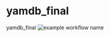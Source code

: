 # yamdb_final
yamdb_final
![example workflow name](https://github.com/zYoma/yamdb_final/workflows/app%20workflow/badge.svg)

